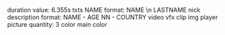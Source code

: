 duration
  value: 6.355s
txts
  NAME
    format: NAME \n LASTNAME
  nick
  description
    format: NAME - AGE NN - COUNTRY
video
  vfx clip
img
  player picture
    quantity: 3
color
  main color